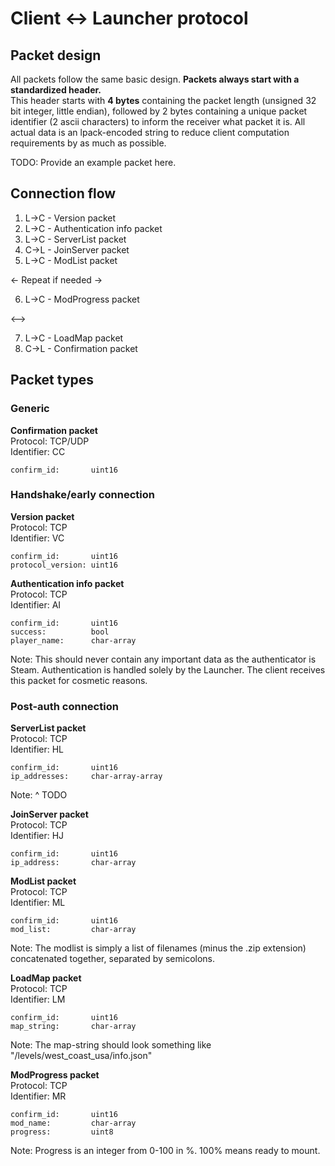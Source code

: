 # Client <-> Launcher protocol

## Packet design
All packets follow the same basic design.
**Packets always start with a standardized header.**<br>
This header starts with **4 bytes** containing the packet length (unsigned 32 bit integer, little endian), followed by 2 bytes containing a unique packet identifier (2 ascii characters) to inform the receiver what packet it is.
All actual data is an lpack-encoded string to reduce client computation requirements by as much as possible.

TODO: Provide an example packet here.


## Connection flow
1. L->C - Version packet
2. L->C - Authentication info packet
3. L->C - ServerList packet
4. C->L - JoinServer packet
5. L->C - ModList packet

<- Repeat if needed ->

6. L->C - ModProgress packet

<-->

7. L->C - LoadMap packet
8. C->L - Confirmation packet


## Packet types
### Generic
**Confirmation packet**<br>
Protocol: TCP/UDP<br>
Identifier: CC
```
confirm_id:       uint16
```

### Handshake/early connection
**Version packet**<br>
Protocol: TCP<br>
Identifier: VC
```
confirm_id:       uint16
protocol_version: uint16
```

**Authentication info packet**<br>
Protocol: TCP<br>
Identifier: AI
```
confirm_id:       uint16
success:          bool
player_name:      char-array
```
Note: This should never contain any important data as the authenticator is Steam.
Authentication is handled solely by the Launcher. The client receives this packet for cosmetic reasons.

### Post-auth connection
**ServerList packet**<br>
Protocol: TCP<br>
Identifier: HL
```
confirm_id:       uint16
ip_addresses:     char-array-array
```
Note: ^ TODO

**JoinServer packet**<br>
Protocol: TCP<br>
Identifier: HJ
```
confirm_id:       uint16
ip_address:       char-array
```

**ModList packet**<br>
Protocol: TCP<br>
Identifier: ML
```
confirm_id:       uint16
mod_list:         char-array
```
Note: The modlist is simply a list of filenames (minus the .zip extension) concatenated together, separated by semicolons.

**LoadMap packet**<br>
Protocol: TCP<br>
Identifier: LM
```
confirm_id:       uint16
map_string:       char-array
```
Note: The map-string should look something like "/levels/west_coast_usa/info.json"

**ModProgress packet**<br>
Protocol: TCP<br>
Identifier: MR
```
confirm_id:       uint16
mod_name:         char-array
progress:         uint8
```
Note: Progress is an integer from 0-100 in %. 100% means ready to mount.


